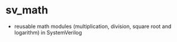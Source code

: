 # sv_math
 - reusable math modules  (multiplication, division, square root and logarithm) in SystemVerilog
